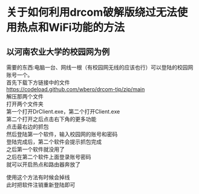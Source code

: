 关于如何利用drcom破解版绕过无法使用热点和WiFi功能的方法
===
以河南农业大学的校园网为例
----
需要的东西:电脑一台、网线一根（有校园网无线的应该也行）可以登陆的校园网账号一个。<br>
首先下载下方链接中的文件<br>
https://codeload.github.com/wbero/drcom-tip/zip/main<br>
解压那两个文件<br>
打开两个文件夹<br>
第一个打开DrClient.exe，第二个打开Client.exe<br>
第二个打开之后点击右下角的更多功能<br>
点击最右边的抓包<br>
然后登陆第一个软件，输入校园网的账号和密码<br>
登陆完成后，第二个软件会提示抓包完成<br>
之后第一个软件就没用了<br>
之后在第二个软件上面登录账号密码<br>
就可以开启热点和路由器奔放了<br>



使用这个方法有时候会掉线<br>
此时把软件注销重新登陆即可<br>


